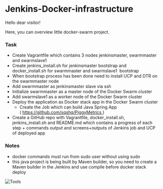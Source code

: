 # Jenkins-Docker-infrastructure
Hello dear visitor!

Here, you can overview little docker-swarm project.

### Task
  * Create Vagrantfile which contains 3 nodes jenkinsmaster, swarmmaster and swarmslave1
  * Create jenkins_install.sh for jenkinsmaster bootstrap and docker_install.sh for swarmmaster and swarmslave1  bootstrap 
  * When bootstrap process has been done need to install UCP and DTR on the swarmmaster node
  * Add swarmmaster as jenkinsmaster slave via ssh
  * Initialize swarmmaster as a master node of the Docker Swarm cluster
  * Add swarmslave1 as a worker node of the Docker Swarm cluster
  * Deploy the application as Docker stack app in the Docker Swarm cluster
    * Create the Job which can build Java Spring App ( https://github.com/sqshq/PiggyMetrics )
  * Create a GitHub repo with Vagrantfile, docker_install.sh, jenkins_install.sh and README.md which contains a progress of each step + commands output and screens+outputs of Jenkins job and UCP of deployed app
  
### Notes
  * docker commands must run from sudo user without using sudo
  * this java project is being built by Maven builder, so you need to create a Maven builder in the Jenkins and use compile before docker stack deploy

![Tools](https://user-images.githubusercontent.com/45104386/57587646-ea291c00-7510-11e9-8bb1-d60467dfcc2f.jpg)
